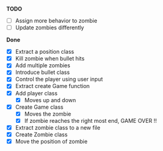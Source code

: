 **TODO**

- [ ] Assign more behavior to zombie
- [ ] Update zombies differently

**Done**

- [x] Extract a position class
- [x] Kill zombie when bullet hits
- [x] Add multiple zombies 
- [x] Introduce bullet class
- [x] Control the player using user input
- [x] Extract create Game function
- [x] Add player class
  - [x] Moves up and down
- [x] Create Game class
  - [x] Moves the zombie
  - [x] If zombie reaches the right most end, GAME OVER !!
- [x] Extract zombie class to a new file
- [x] Create Zombie class
- [x] Move the position of zombie
